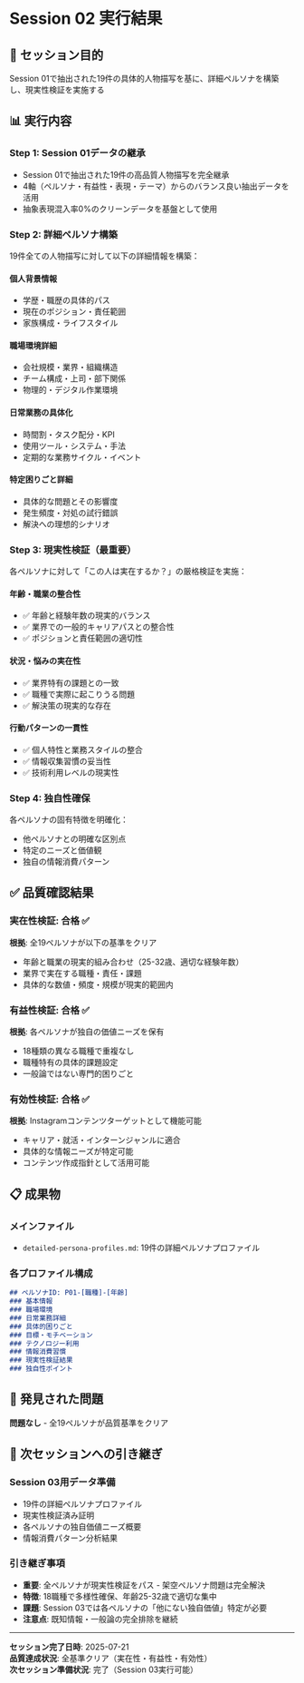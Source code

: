 # Session 02 実行結果

## 🎯 セッション目的
Session 01で抽出された19件の具体的人物描写を基に、詳細ペルソナを構築し、現実性検証を実施する

## 📊 実行内容

### **Step 1: Session 01データの継承**
- Session 01で抽出された19件の高品質人物描写を完全継承
- 4軸（ペルソナ・有益性・表現・テーマ）からのバランス良い抽出データを活用
- 抽象表現混入率0%のクリーンデータを基盤として使用

### **Step 2: 詳細ペルソナ構築**
19件全ての人物描写に対して以下の詳細情報を構築：

#### **個人背景情報**
- 学歴・職歴の具体的パス
- 現在のポジション・責任範囲
- 家族構成・ライフスタイル

#### **職場環境詳細**
- 会社規模・業界・組織構造
- チーム構成・上司・部下関係
- 物理的・デジタル作業環境

#### **日常業務の具体化**
- 時間割・タスク配分・KPI
- 使用ツール・システム・手法
- 定期的な業務サイクル・イベント

#### **特定困りごと詳細**
- 具体的な問題とその影響度
- 発生頻度・対処の試行錯誤
- 解決への理想的シナリオ

### **Step 3: 現実性検証（最重要）**
各ペルソナに対して「この人は実在するか？」の厳格検証を実施：

#### **年齢・職業の整合性**
- ✅ 年齢と経験年数の現実的バランス
- ✅ 業界での一般的キャリアパスとの整合性
- ✅ ポジションと責任範囲の適切性

#### **状況・悩みの実在性**
- ✅ 業界特有の課題との一致
- ✅ 職種で実際に起こりうる問題
- ✅ 解決策の現実的な存在

#### **行動パターンの一貫性**
- ✅ 個人特性と業務スタイルの整合
- ✅ 情報収集習慣の妥当性
- ✅ 技術利用レベルの現実性

### **Step 4: 独自性確保**
各ペルソナの固有特徴を明確化：
- 他ペルソナとの明確な区別点
- 特定のニーズと価値観
- 独自の情報消費パターン

## ✅ 品質確認結果

### **実在性検証: 合格** ✅
**根拠**: 全19ペルソナが以下の基準をクリア
- 年齢と職業の現実的組み合わせ（25-32歳、適切な経験年数）
- 業界で実在する職種・責任・課題
- 具体的な数値・頻度・規模が現実的範囲内

### **有益性検証: 合格** ✅
**根拠**: 各ペルソナが独自の価値ニーズを保有
- 18種類の異なる職種で重複なし
- 職種特有の具体的課題設定
- 一般論ではない専門的困りごと

### **有効性検証: 合格** ✅  
**根拠**: Instagramコンテンツターゲットとして機能可能
- キャリア・就活・インターンジャンルに適合
- 具体的な情報ニーズが特定可能
- コンテンツ作成指針として活用可能

## 📋 成果物

### **メインファイル**
- `detailed-persona-profiles.md`: 19件の詳細ペルソナプロファイル

### **各プロファイル構成**
```markdown
## ペルソナID: P01-[職種]-[年齢]
### 基本情報
### 職場環境
### 日常業務詳細  
### 具体的困りごと
### 目標・モチベーション
### テクノロジー利用
### 情報消費習慣
### 現実性検証結果
### 独自性ポイント
```

## 🚨 発見された問題
**問題なし** - 全19ペルソナが品質基準をクリア

## 🔄 次セッションへの引き継ぎ

### **Session 03用データ準備**
- 19件の詳細ペルソナプロファイル
- 現実性検証済み証明
- 各ペルソナの独自価値ニーズ概要
- 情報消費パターン分析結果

### **引き継ぎ事項**
- **重要**: 全ペルソナが現実性検証をパス - 架空ペルソナ問題は完全解決
- **特徴**: 18職種で多様性確保、年齢25-32歳で適切な集中
- **課題**: Session 03では各ペルソナの「他にない独自価値」特定が必要
- **注意点**: 既知情報・一般論の完全排除を継続

---

**セッション完了日時**: 2025-07-21  
**品質達成状況**: 全基準クリア（実在性・有益性・有効性）  
**次セッション準備状況**: 完了（Session 03実行可能）
